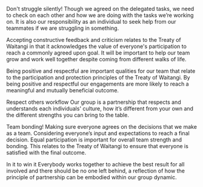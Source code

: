 Don't struggle silently! 
Though we agreed on the delegated tasks, we need to check on each other and how we are doing with the tasks we’re working on. It is also our responsibility as an individual to seek help from our teammates if we are struggling in something.
 
Accepting constructive feedback and criticism relates to the Treaty of Waitangi in that it acknowledges the value of everyone's participation to reach a commonly agreed upon goal. It will be important to help our team grow and work well together despite coming from different walks of life. 
 
Being positive and respectful are important qualities for our team that relate to the participation and protection principles of the Treaty of Waitangi. By being positive and respectful our engagements are more likely to reach a meaningful and mutually beneficial outcome.
 
Respect others workflow
Our group is a partnership that respects and understands each individuals' culture, how it’s different from your own and the different strengths you can bring to the table.
 
Team bonding!
Making sure everyone agrees on the decisions that we make as a team. Considering everyone’s input and expectations to reach a final decision. Equal participation is important for overall team strength and bonding. This relates to the Treaty of Waitangi to ensure that everyone is satisfied with the final outcome.
 
In it to win it
Everybody works together to achieve the best result for all involved and there should be no one left behind, a reflection of how the principle of partnership can be embodied within our group dynamic. 
